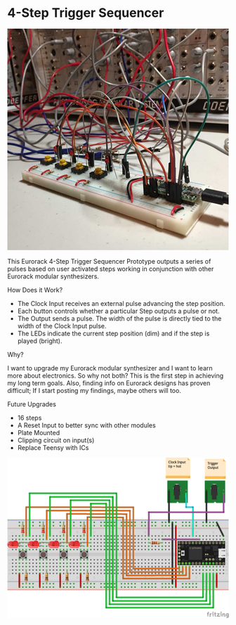 # 4-Step Trigger Sequencer

![Fritzing Diagram](./assets/4StepSeqbreadboard.jpg)

This Eurorack 4-Step Trigger Sequencer Prototype outputs a series of pulses based on user activated steps working in conjunction with other Eurorack modular synthesizers.

How Does it Work?

- The Clock Input receives an external pulse advancing the step position.
- Each button controls whether a particular Step outputs a pulse or not.
- The Output sends a pulse. The width of the pulse is directly tied to the width of the Clock Input pulse.
- The LEDs indicate the current step position (dim) and if the step is played (bright).

Why?

I want to upgrade my Eurorack modular synthesizer and I want to learn more about electronics. So why not both? This is the first step in achieving my long term goals. Also, finding info on Eurorack designs has proven difficult; If I start posting my findings, maybe others will too.

Future Upgrades

- 16 steps
- A Reset Input to better sync with other modules
- Plate Mounted
- Clipping circuit on input(s)
- Replace Teensy with ICs

![Fritzing Diagram](./assets/simpleSeq4_bb.png)
